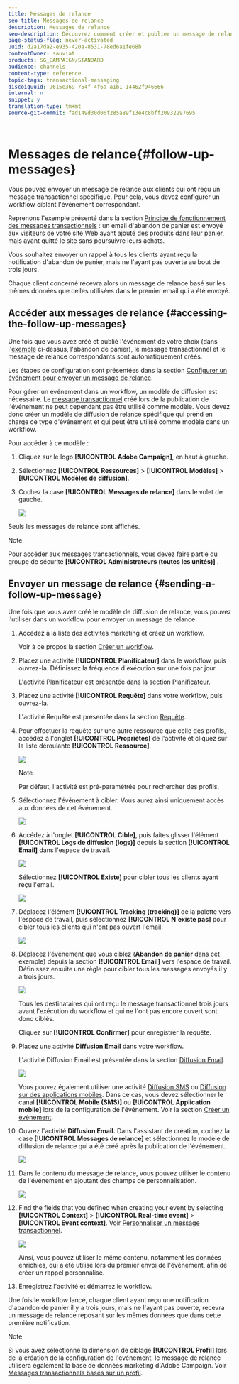```yaml
---
title: Messages de relance
seo-title: Messages de relance
description: Messages de relance
seo-description: Découvrez comment créer et publier un message de relance.
page-status-flag: never-activated
uuid: d2a17da2-e935-420a-8531-78ed6a1fe68b
contentOwner: sauviat
products: SG_CAMPAIGN/STANDARD
audience: channels
content-type: reference
topic-tags: transactional-messaging
discoiquuid: 9615e369-754f-4f6a-a1b1-14462f946666
internal: n
snippet: y
translation-type: tm+mt
source-git-commit: fad149d30d06f285a89f13e4c8bff20932297695

---
```



# Messages de relance{#follow-up-messages}

Vous pouvez envoyer un message de relance aux clients qui ont reçu un message transactionnel spécifique. Pour cela, vous devez configurer un workflow ciblant l'événement correspondant.

Reprenons l'exemple présenté dans la section [Principe de fonctionnement des messages transactionnels](../../channels/using/about-transactional-messaging.md#transactional-messaging-operating-principle) : un email d'abandon de panier est envoyé aux visiteurs de votre site Web ayant ajouté des produits dans leur panier, mais ayant quitté le site sans poursuivre leurs achats.

Vous souhaitez envoyer un rappel à tous les clients ayant reçu la notification d'abandon de panier, mais ne l'ayant pas ouverte au bout de trois jours.

Chaque client concerné recevra alors un message de relance basé sur les mêmes données que celles utilisées dans le premier email qui a été envoyé.

## Accéder aux messages de relance  {#accessing-the-follow-up-messages}

Une fois que vous avez créé et publié l'événement de votre choix (dans l'[exemple](../../channels/using/about-transactional-messaging.md#transactional-messaging-operating-principle) ci-dessus, l'abandon de panier), le message transactionnel et le message de relance correspondants sont automatiquement créés.

Les étapes de configuration sont présentées dans la section [Configurer un événement pour envoyer un message de relance](../../administration/using/configuring-transactional-messaging.md#use-case--configuring-an-event-to-send-a-transactional-message).

Pour gérer un événement dans un workflow, un modèle de diffusion est nécessaire. Le [message transactionnel](../../channels/using/event-transactional-messages.md) créé lors de la publication de l'événement ne peut cependant pas être utilisé comme modèle. Vous devez donc créer un modèle de diffusion de relance spécifique qui prend en charge ce type d'événement et qui peut être utilisé comme modèle dans un workflow.

Pour accéder à ce modèle :

1. Cliquez sur le logo **[!UICONTROL Adobe Campaign]**, en haut à gauche.
1. Sélectionnez **[!UICONTROL Ressources]** &gt; **[!UICONTROL Modèles]** &gt; **[!UICONTROL Modèles de diffusion]**.
1. Cochez la case **[!UICONTROL Messages de relance]** dans le volet de gauche.

   ![](assets/message-center_follow-up-search.png)

Seuls les messages de relance sont affichés.

>[!NOTE]
>
>Pour accéder aux messages transactionnels, vous devez faire partie du groupe de sécurité **[!UICONTROL Administrateurs (toutes les unités)]** .

## Envoyer un message de relance {#sending-a-follow-up-message}

Une fois que vous avez créé le modèle de diffusion de relance, vous pouvez l'utiliser dans un workflow pour envoyer un message de relance.

1. Accédez à la liste des activités marketing et créez un workflow.

   Voir à ce propos la section [Créer un workflow](../../automating/using/building-a-workflow.md#creating-a-workflow).

1. Placez une activité **[!UICONTROL Planificateur]** dans le workflow, puis ouvrez-la. Définissez la fréquence d'exécution sur une fois par jour.

   L'activité Planificateur est présentée dans la section [Planificateur](../../automating/using/scheduler.md).

1. Placez une activité **[!UICONTROL Requête]** dans votre workflow, puis ouvrez-la.

   L'activité Requête est présentée dans la section [Requête](../../automating/using/query.md).

1. Pour effectuer la requête sur une autre ressource que celle des profils, accédez à l'onglet **[!UICONTROL Propriétés]** de l'activité et cliquez sur la liste déroulante **[!UICONTROL Ressource]**.

   ![](assets/message-center_follow-up-query-properties.png)

   >[!NOTE]
   >
   >Par défaut, l'activité est pré-paramétrée pour rechercher des profils.

1. Sélectionnez l'événement à cibler. Vous aurez ainsi uniquement accès aux données de cet événement.

   ![](assets/message-center_follow-up-query-resource.png)

1. Accédez à l'onglet **[!UICONTROL Cible]**, puis faites glisser l'élément **[!UICONTROL Logs de diffusion (logs)]** depuis la section **[!UICONTROL Email]** dans l'espace de travail.

   ![](assets/message-center_follow-up-delivery-logs.png)

   Sélectionnez **[!UICONTROL Existe]** pour cibler tous les clients ayant reçu l'email.

   ![](assets/message-center_follow-up-delivery-logs-exists.png)

1. Déplacez l'élément **[!UICONTROL Tracking (tracking)]** de la palette vers l'espace de travail, puis sélectionnez **[!UICONTROL N'existe pas]** pour cibler tous les clients qui n'ont pas ouvert l'email.

   ![](assets/message-center_follow-up-delivery-and-tracking-logs.png)

1. Déplacez l'événement que vous ciblez (**Abandon de panier** dans cet exemple) depuis la section **[!UICONTROL Email]** vers l'espace de travail. Définissez ensuite une règle pour cibler tous les messages envoyés il y a trois jours.

   ![](assets/message-center_follow-up-created.png)

   Tous les destinataires qui ont reçu le message transactionnel trois jours avant l'exécution du workflow et qui ne l'ont pas encore ouvert sont donc ciblés.

   Cliquez sur **[!UICONTROL Confirmer]** pour enregistrer la requête.

1. Placez une activité **Diffusion Email** dans votre workflow.

   L'activité Diffusion Email est présentée dans la section [Diffusion Email](../../automating/using/email-delivery.md).

   ![](assets/message-center_follow-up-workflow.png)

   Vous pouvez également utiliser une activité [Diffusion SMS](../../automating/using/sms-delivery.md) ou [Diffusion sur des applications mobiles](../../automating/using/push-notification-delivery.md). Dans ce cas, vous devez sélectionner le canal **[!UICONTROL Mobile (SMS)]** ou **[!UICONTROL Application mobile]** lors de la configuration de l'événement. Voir la section [Créer un événement](../../administration/using/configuring-transactional-messaging.md#creating-an-event).

1. Ouvrez l'activité **Diffusion Email.** Dans l'assistant de création, cochez la case **[!UICONTROL Messages de relance]** et sélectionnez le modèle de diffusion de relance qui a été créé après la publication de l'événement.

   ![](assets/message-center_follow-up-template.png)

1. Dans le contenu du message de relance, vous pouvez utiliser le contenu de l'événement en ajoutant des champs de personnalisation.

   ![](assets/message-center_follow-up-content.png)

1. Find the fields that you defined when creating your event by selecting **[!UICONTROL Context]** &gt; **[!UICONTROL Real-time event]** &gt; **[!UICONTROL Event context]**. Voir [Personnaliser un message transactionnel](../../channels/using/event-transactional-messages.md#personalizing-a-transactional-message).

   ![](assets/message-center_follow-up-personalization.png)

   Ainsi, vous pouvez utiliser le même contenu, notamment les données enrichies, qui a été utilisé lors du premier envoi de l'événement, afin de créer un rappel personnalisé.

1. Enregistrez l'activité et démarrez le workflow.

Une fois le workflow lancé, chaque client ayant reçu une notification d'abandon de panier il y a trois jours, mais ne l'ayant pas ouverte, recevra un message de relance reposant sur les mêmes données que dans cette première notification.

>[!NOTE]
>
>Si vous avez sélectionné la dimension de ciblage **[!UICONTROL Profil]** lors de la création de la configuration de l'événement, le message de relance utilisera également la base de données marketing d'Adobe Campaign. Voir [Messages transactionnels basés sur un profil](../../channels/using/profile-transactional-messages.md).

